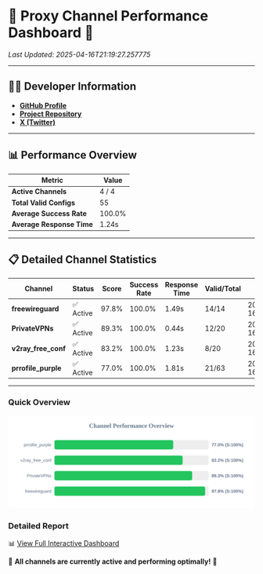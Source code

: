 # 🌟 Proxy Channel Performance Dashboard 🌟

_Last Updated: 2025-04-16T21:19:27.257775_

---

## 👩‍💻 Developer Information

- **[GitHub Profile](https://github.com/4n0nymou3)**  
- **[Project Repository](https://github.com/4n0nymou3/multi-proxy-config-fetcher)**  
- **[X (Twitter)](https://x.com/4n0nymou3)**  

---

## 📊 Performance Overview

| Metric                | Value       |
|-----------------------|-------------|
| **Active Channels**   | 4 / 4       |
| **Total Valid Configs** | 55          |
| **Average Success Rate** | 100.0%      |
| **Average Response Time** | 1.24s       |

---

## 📋 Detailed Channel Statistics

| Channel          | Status     | Score  | Success Rate | Response Time | Valid/Total | Last Success               |
|------------------|------------|--------|--------------|---------------|-------------|----------------------------|
| **freewireguard**  | ✅ Active  | 97.8%  | 100.0% | 1.49s         | 14/14       | 2025-04-16T21:19:27.255847 |
| **PrivateVPNs**  | ✅ Active  | 89.3%  | 100.0% | 0.44s         | 12/20       | 2025-04-16T21:19:25.735404 |
| **v2ray_free_conf**  | ✅ Active  | 83.2%  | 100.0% | 1.23s         | 8/20       | 2025-04-16T21:19:25.267624 |
| **prrofile_purple**  | ✅ Active  | 77.0%  | 100.0% | 1.81s         | 21/63       | 2025-04-16T21:19:23.966156 |

---

### Quick Overview
<div align="center">
  <a href="https://raw.githubusercontent.com/nullluser/NullRepo/refs/heads/main/assets/channel_stats_chart.svg">
    <img src="https://raw.githubusercontent.com/nullluser/NullRepo/refs/heads/main/assets/channel_stats_chart.svg" alt="Source Performance Statistics" width="800">
  </a>
</div>

### Detailed Report
📊 [View Full Interactive Dashboard](https://htmlpreview.github.io/?https://github.com/nullluser/NullRepo/blob/main/assets/performance_report.html)

🎉 **All channels are currently active and performing optimally!** 🎉
